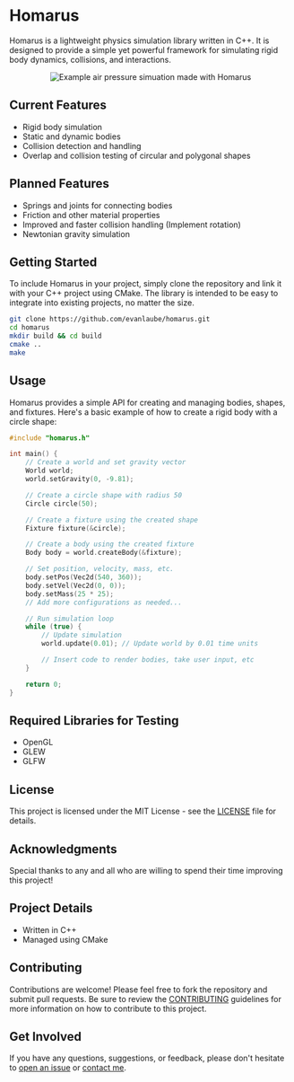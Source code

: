 # Homarus

Homarus is a lightweight physics simulation library written in C++. It is designed to provide a simple yet powerful framework for simulating rigid body dynamics, collisions, and interactions.

<p align="center">
  <img src="https://github.com/evanlaube/homarus/blob/main/assets/readme/buoyancy.gif" alt="Example air pressure simuation made with Homarus"/>
</p>

## Current Features

- Rigid body simulation
- Static and dynamic bodies
- Collision detection and handling
- Overlap and collision testing of circular and polygonal shapes 

## Planned Features

- Springs and joints for connecting bodies
- Friction and other material properties
- Improved and faster collision handling (Implement rotation)
- Newtonian gravity simulation

## Getting Started

To include Homarus in your project, simply clone the repository and link it with your C++ project using CMake. The library is intended to be easy to integrate into existing projects, no matter the size. 

```bash
git clone https://github.com/evanlaube/homarus.git
cd homarus
mkdir build && cd build
cmake ..
make 
```

## Usage

Homarus provides a simple API for creating and managing bodies, shapes, and fixtures. Here's a basic example of how to create a rigid body with a circle shape:

```cpp
#include "homarus.h"

int main() {
    // Create a world and set gravity vector
    World world;
    world.setGravity(0, -9.81); 

    // Create a circle shape with radius 50
    Circle circle(50);

    // Create a fixture using the created shape
    Fixture fixture(&circle);

    // Create a body using the created fixture
    Body body = world.createBody(&fixture);

    // Set position, velocity, mass, etc.
    body.setPos(Vec2d(540, 360));
    body.setVel(Vec2d(0, 0));
    body.setMass(25 * 25);
    // Add more configurations as needed...

    // Run simulation loop
    while (true) {
        // Update simulation
        world.update(0.01); // Update world by 0.01 time units

        // Insert code to render bodies, take user input, etc
    }

    return 0;
}
```

## Required Libraries for Testing

- OpenGL
- GLEW
- GLFW

## License

This project is licensed under the MIT License - see the [LICENSE](LICENSE.txt) file for details.

## Acknowledgments

Special thanks to any and all who are willing to spend their time improving this project!

## Project Details

- Written in C++
- Managed using CMake

## Contributing

Contributions are welcome! Please feel free to fork the repository and submit pull requests. Be sure to review the [CONTRIBUTING](CONTRIBUTING.md) guidelines for more information on how to contribute to this project.

## Get Involved

If you have any questions, suggestions, or feedback, please don't hesitate to [open an issue](https://github.com/evanlaube/homarus/issues) or [contact me](mailto:laubeevan@gmail.com).

